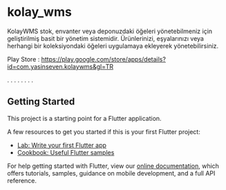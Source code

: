 # kolay_wms

KolayWMS stok, envanter veya deponuzdaki öğeleri yönetebilmeniz için geliştirilmiş basit bir yönetim sistemidir. Ürünlerinizi, eşyalarınızı veya herhangi bir koleksiyondaki öğeleri uygulamaya ekleyerek yönetebilirsiniz.

Play Store : https://play.google.com/store/apps/details?id=com.yasinseven.kolaywms&gl=TR


.
.
.
.
.
.
.
.


## Getting Started

This project is a starting point for a Flutter application.

A few resources to get you started if this is your first Flutter project:

- [Lab: Write your first Flutter app](https://flutter.dev/docs/get-started/codelab)
- [Cookbook: Useful Flutter samples](https://flutter.dev/docs/cookbook)

For help getting started with Flutter, view our
[online documentation](https://flutter.dev/docs), which offers tutorials,
samples, guidance on mobile development, and a full API reference.
